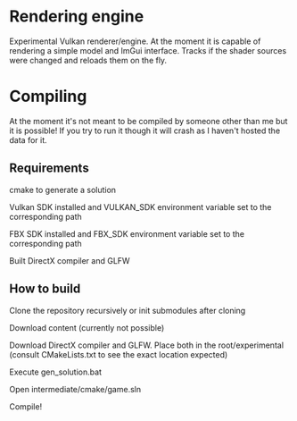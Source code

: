 # Rendering engine
Experimental Vulkan renderer/engine. At the moment it is capable of rendering a simple model and ImGui interface. Tracks if the shader sources were changed and reloads them on the fly.

# Compiling
At the moment it's not meant to be compiled by someone other than me but it is possible! If you try to run it though it will crash as I haven't hosted the data for it.

## Requirements
cmake to generate a solution

Vulkan SDK installed and VULKAN_SDK environment variable set to the corresponding path

FBX SDK installed and FBX_SDK environment variable set to the corresponding path

Built DirectX compiler and GLFW

## How to build
Clone the repository recursively or init submodules after cloning

Download content (currently not possible)

Download DirectX compiler and GLFW. Place both in the root/experimental (consult CMakeLists.txt to see the exact location expected) 

Execute gen_solution.bat

Open intermediate/cmake/game.sln

Compile!
